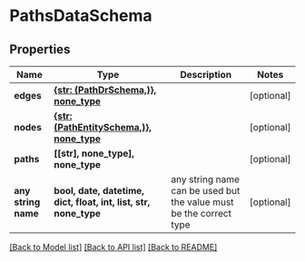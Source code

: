 # PathsDataSchema


## Properties
Name | Type | Description | Notes
------------ | ------------- | ------------- | -------------
**edges** | [**{str: (PathDrSchema,)}, none_type**](PathDrSchema.md) |  | [optional] 
**nodes** | [**{str: (PathEntitySchema,)}, none_type**](PathEntitySchema.md) |  | [optional] 
**paths** | **[[str], none_type], none_type** |  | [optional] 
**any string name** | **bool, date, datetime, dict, float, int, list, str, none_type** | any string name can be used but the value must be the correct type | [optional]

[[Back to Model list]](../README.md#documentation-for-models) [[Back to API list]](../README.md#documentation-for-api-endpoints) [[Back to README]](../README.md)


